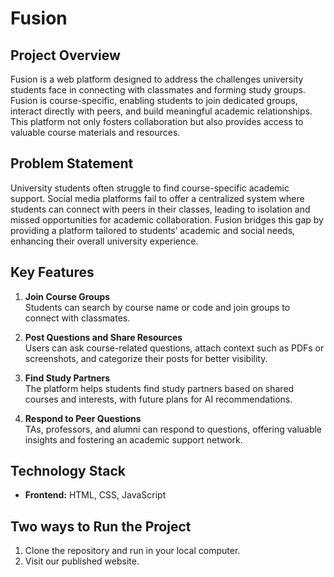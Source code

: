 # Fusion

## Project Overview

Fusion is a web platform designed to address the challenges university students face in connecting with classmates and forming study groups. Fusion is course-specific, enabling students to join dedicated groups, interact directly with peers, and build meaningful academic relationships. This platform not only fosters collaboration but also provides access to valuable course materials and resources.

## Problem Statement

University students often struggle to find course-specific academic support. Social media platforms fail to offer a centralized system where students can connect with peers in their classes, leading to isolation and missed opportunities for academic collaboration. Fusion bridges this gap by providing a platform tailored to students’ academic and social needs, enhancing their overall university experience.

## Key Features

1. **Join Course Groups**  
   Students can search by course name or code and join groups to connect with classmates.  

2. **Post Questions and Share Resources**  
   Users can ask course-related questions, attach context such as PDFs or screenshots, and categorize their posts for better visibility.  

3. **Find Study Partners**  
   The platform helps students find study partners based on shared courses and interests, with future plans for AI recommendations.  

4. **Respond to Peer Questions**  
   TAs, professors, and alumni can respond to questions, offering valuable insights and fostering an academic support network.  

## Technology Stack

- **Frontend:** HTML, CSS, JavaScript  

## Two ways to Run the Project
1. Clone the repository and run in your local computer.
2. Visit our published website.
